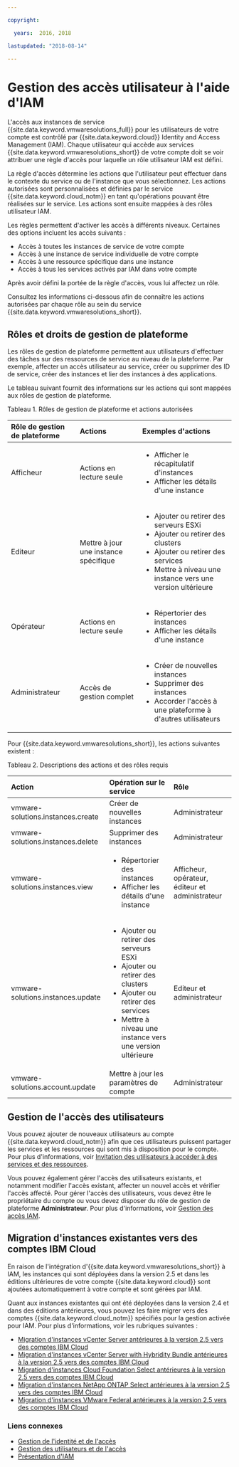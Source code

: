 ```yaml
---

copyright:

  years:  2016, 2018

lastupdated: "2018-08-14"

---
```


# Gestion des accès utilisateur à l'aide d'IAM

L'accès aux instances de service {{site.data.keyword.vmwaresolutions_full}} pour les utilisateurs de votre compte est contrôlé par {{site.data.keyword.cloud}} Identity and Access Management (IAM). Chaque utilisateur qui accède aux services {{site.data.keyword.vmwaresolutions_short}} de votre compte doit se voir attribuer une règle d'accès pour laquelle un rôle utilisateur IAM est défini.

La règle d'accès détermine les actions que l'utilisateur peut effectuer dans le contexte du service ou de l'instance que vous sélectionnez. Les actions autorisées sont personnalisées et définies par le service {{site.data.keyword.cloud_notm}} en tant qu'opérations pouvant être réalisées sur le service. Les actions sont ensuite mappées à des rôles utilisateur IAM.

Les règles permettent d'activer les accès à différents niveaux. Certaines des options incluent les accès suivants :

* Accès à toutes les instances de service de votre compte
* Accès à une instance de service individuelle de votre compte
* Accès à une ressource spécifique dans une instance
* Accès à tous les services activés par IAM dans votre compte

Après avoir défini la portée de la règle d'accès, vous lui affectez un rôle.

Consultez les informations ci-dessous afin de connaître les actions autorisées par chaque rôle au sein du service {{site.data.keyword.vmwaresolutions_short}}.

## Rôles et droits de gestion de plateforme

Les rôles de gestion de plateforme permettent aux utilisateurs d'effectuer des tâches sur des ressources de service au niveau de la plateforme. Par exemple, affecter un accès utilisateur au service, créer ou supprimer des ID de service, créer des instances et lier des instances à des applications.

Le tableau suivant fournit des informations sur les actions qui sont mappées aux rôles de gestion de plateforme.

Tableau 1. Rôles de gestion de plateforme et actions autorisées

| Rôle de gestion de plateforme | Actions | Exemples d'actions |
|:----------------- |:----------------- |:----------------- |
| Afficheur | Actions en lecture seule | <ul><li>Afficher le récapitulatif d'instances</li><li>Afficher les détails d'une instance</li></ul>|
| Editeur | Mettre à jour une instance spécifique |<ul><li>Ajouter ou retirer des serveurs ESXi</li><li>Ajouter ou retirer des clusters</li><li>Ajouter ou retirer des services</li><li>Mettre à niveau une instance vers une version ultérieure</li></ul> |
| Opérateur | Actions en lecture seule | <ul><li>Répertorier des instances</li><li>Afficher les détails d'une instance</li></ul> |
| Administrateur | Accès de gestion complet |<ul><li>Créer de nouvelles instances</li><li>Supprimer des instances</li><li>Accorder l'accès à une plateforme à d'autres utilisateurs</li></ul>|

Pour {{site.data.keyword.vmwaresolutions_short}}, les actions suivantes existent :

Tableau 2. Descriptions des actions et des rôles requis

| Action | Opération sur le service | Rôle |
|:------ |:-------------------- |:---- |
| vmware-solutions.instances.create | Créer de nouvelles instances | Administrateur |
| vmware-solutions.instances.delete | Supprimer des instances | Administrateur |
| vmware-solutions.instances.view | <ul><li>Répertorier des instances</li><li>Afficher les détails d'une instance</li></ul> | Afficheur, opérateur, éditeur et administrateur |
| vmware-solutions.instances.update | <ul><li>Ajouter ou retirer des serveurs ESXi</li><li>Ajouter ou retirer des clusters</li><li>Ajouter ou retirer des services</li><li>Mettre à niveau une instance vers une version ultérieure</li></ul> | Editeur et administrateur |
| vmware-solutions.account.update | Mettre à jour les paramètres de compte | Administrateur |

## Gestion de l'accès des utilisateurs

Vous pouvez ajouter de nouveaux utilisateurs au compte {{site.data.keyword.cloud_notm}} afin que ces utilisateurs puissent partager les services et les ressources qui sont mis à disposition pour le compte. Pour plus d'informations, voir [Invitation des utilisateurs à accéder à des services et des ressources](../vmonic/iamuserinvite.html).

Vous pouvez également gérer l'accès des utilisateurs existants, et notamment modifier l'accès existant, affecter un nouvel accès et vérifier l'accès affecté. Pour gérer l'accès des utilisateurs, vous devez être le propriétaire du compte ou vous devez disposer du rôle de gestion de plateforme **Administrateur**. Pour plus d'informations, voir [Gestion des accès IAM](../../../iam/mngiam.html).

## Migration d'instances existantes vers des comptes IBM Cloud

En raison de l'intégration d'{{site.data.keyword.vmwaresolutions_short}} à IAM, les instances qui sont déployées dans la version 2.5 et dans les éditions ultérieures de votre compte {{site.data.keyword.cloud}} sont ajoutées automatiquement à votre compte et sont gérées par IAM.

Quant aux instances existantes qui ont été déployées dans la version 2.4 et dans des éditions antérieures, vous pouvez les faire migrer vers des comptes {{site.data.keyword.cloud_notm}} spécifiés pour la gestion activée pour IAM. Pour plus d'informations, voir les rubriques suivantes :
* [Migration d'instances vCenter Server antérieures à la version 2.5 vers des comptes IBM Cloud](../vcenter/vc_addinstancetousraccount.html)
* [Migration d'instances vCenter Server with Hybridity Bundle antérieures à la version 2.5 vers des comptes IBM Cloud](../vcenter/vc_hybrid_addinstancetousraccount.html)
* [Migration d'instances Cloud Foundation Select antérieures à la version 2.5 vers des comptes IBM Cloud](../sddc/sd_addinstancetousraccount.html)
* [Migration d'instances NetApp ONTAP Select antérieures à la version 2.5 vers des comptes IBM Cloud](../netapp/np_addinstancetousraccount.html)
* [Migration d'instances VMware Federal antérieures à la version 2.5 vers des comptes IBM Cloud](../vcenter/vc_fed_addinstancetousraccount.html)

### Liens connexes

* [Gestion de l'identité et de l'accès](../../../iam/quickstart.html)
* [Gestion des utilisateurs et de l'accès](../../../iam/iamusermanage.html)
* [Présentation d'IAM](../../../iam/index.html)
